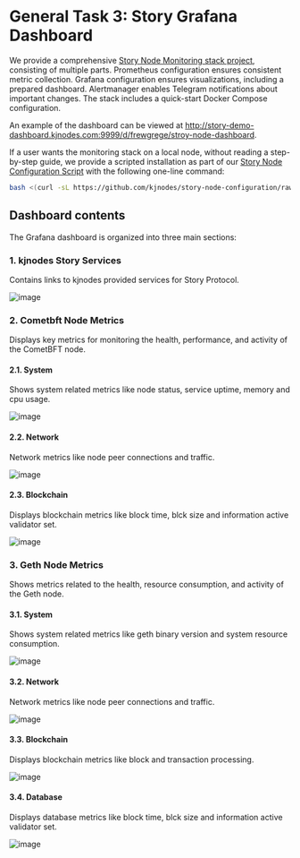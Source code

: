 # General Task 3: Story Grafana Dashboard

We provide a comprehensive [Story Node Monitoring stack project](https://github.com/kjnodes/story-node-monitoring#readme), consisting of multiple parts. Prometheus configuration ensures consistent metric collection. Grafana configuration ensures visualizations, including a prepared dashboard. Alertmanager enables Telegram notifications about important changes. The stack includes a quick-start Docker Compose configuration.

An example of the dashboard can be viewed at http://story-demo-dashboard.kjnodes.com:9999/d/frewgrege/stroy-node-dashboard.

If a user wants the monitoring stack on a local node, without reading a step-by-step guide, we provide a scripted installation as part of our [Story Node Configuration Script](https://github.com/kjnodes/story-node-configuration#readme) with the following one-line command:

```bash
bash <(curl -sL https://github.com/kjnodes/story-node-configuration/raw/refs/heads/main/script.sh) monitor
```

## Dashboard contents

The Grafana dashboard is organized into three main sections:

### 1. kjnodes Story Services

Contains links to kjnodes provided services for Story Protocol.

![image](https://raw.githubusercontent.com/kjnodes/story-node-monitoring/refs/heads/main/images/dashboard-kjnodes-services.png)

### 2. Cometbft Node Metrics

Displays key metrics for monitoring the health, performance, and activity of the CometBFT node.

#### 2.1. System

Shows system related metrics like node status, service uptime, memory and cpu usage.

![image](https://raw.githubusercontent.com/kjnodes/story-node-monitoring/refs/heads/main/images/dashboard-cometbft-system-metrics.png)

#### 2.2. Network

Network metrics like node peer connections and traffic.

![image](https://raw.githubusercontent.com/kjnodes/story-node-monitoring/refs/heads/main/images/dashboard-cometbft-network-metrics.png)

#### 2.3. Blockchain

Displays blockchain metrics like block time, blck size and information active validator set.

![image](https://raw.githubusercontent.com/kjnodes/story-node-monitoring/refs/heads/main/images/dashboard-cometbft-blockchain-metrics.png)

### 3. Geth Node Metrics

Shows metrics related to the health, resource consumption, and activity of the Geth node.

#### 3.1. System

Shows system related metrics like geth binary version and system resource consumption.

![image](https://raw.githubusercontent.com/kjnodes/story-node-monitoring/refs/heads/main/images/dashboard-geth-system-metrics.png)

#### 3.2. Network

Network metrics like node peer connections and traffic.

![image](https://raw.githubusercontent.com/kjnodes/story-node-monitoring/refs/heads/main/images/dashboard-geth-network-metrics.png)

#### 3.3. Blockchain

Displays blockchain metrics like block and transaction processing.

![image](https://raw.githubusercontent.com/kjnodes/story-node-monitoring/refs/heads/main/images/dashboard-geth-blockchain-metrics.png)

#### 3.4. Database

Displays database metrics like block time, blck size and information active validator set.

![image](https://raw.githubusercontent.com/kjnodes/story-node-monitoring/refs/heads/main/images/dashboard-geth-database-metrics.png)